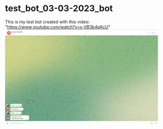 # test_bot_03-03-2023_bot
This is my test bot created with this video: "https://www.youtube.com/watch?v=x-VB3b4pKcU"
![Screenshot](https://github.com/AsTR0I/test_bot_03-03-2023_bot/blob/master/Screenshot_1.png)
